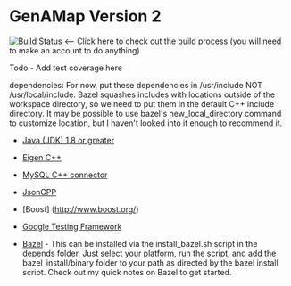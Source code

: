 # GenAMap Version 2

[![Build Status](http://ec2-52-90-30-47.compute-1.amazonaws.com/buildStatus/icon?job=GenAMap_Backend)](http://ec2-52-90-30-47.compute-1.amazonaws.com/job/GenAMap_Backend/) <-- Click here to check out the build process (you will need to make an account to do anything)

Todo - Add test coverage here

dependencies:
For now, put these dependencies in /usr/include NOT /usr/local/include. Bazel squashes includes with locations outside of the workspace directory, so we need to put them in the default C++ include directory. It may be possible to use bazel's new_local_directory command to customize location, but I haven't looked into it enough to recommend it.

* [Java (JDK) 1.8 or greater](http://www.oracle.com/technetwork/java/javase/downloads/jdk8-downloads-2133151.html)
* [Eigen C++](http://eigen.tuxfamily.org/index.php?title=Main_Page)
* [MySQL C++ connector](https://dev.mysql.com/doc/connector-cpp/en/connector-cpp-getting-started-examples.html)
* [JsonCPP](https://github.com/open-source-parsers/jsoncpp)
* [Boost] (http://www.boost.org/)

* [Google Testing Framework](https://github.com/google/googletest)
* [Bazel](https://github.com/bazelbuild/bazel) - This can be installed via the install_bazel.sh script in the depends folder. Just select your platform, run the script, and add the bazel_install/binary folder to your path as directed by the bazel install script. Check out my quick notes on Bazel to get started.
